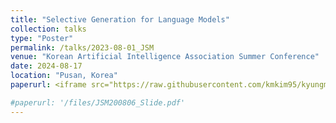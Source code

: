 ```yaml
---
title: "Selective Generation for Language Models"
collection: talks
type: "Poster"
permalink: /talks/2023-08-01_JSM
venue: "Korean Artificial Intelligence Association Summer Conference"
date: 2024-08-17
location: "Pusan, Korea"
paperurl: <iframe src="https://raw.githubusercontent.com/kmkim95/kyungminkim.github.io/master/files/SG_LM_KAIA_Poster.pdf" width="100%" height="500px"></iframe>

#paperurl: '/files/JSM200806_Slide.pdf'
---
```

